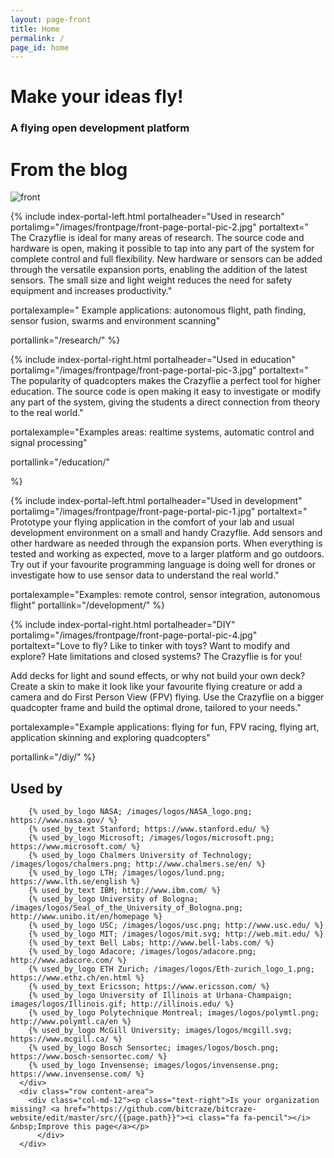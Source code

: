 ```yaml
---
layout: page-front
title: Home
permalink: /
page_id: home
---
```


<div class="container-fluid front-top-banner">
    <div class="row content-area">
        <div class="col-md-9 header_text">
              <h1>Make your ideas fly!</h1>
                <h3>A flying open development platform</h3>
        </div>
        <div class="col-md-3 semi-transparent fp-blog">
            <h1>From the blog</h1>
                <!-- inject wp blog -->
        </div>
    </div>
</div>


<div class="container-fluid">
    <div class="row content-area">
        <div class="col-sm-2"></div>
        <div class="col-sm-8">
            <img src="/images/frontpage/front-page-portal-pic-5.jpg" class="img-responsive" alt="front"/>
        </div>
        <div class="col-sm-2"></div>
    </div>
</div>


{% include index-portal-left.html portalheader="Used in research" portalimg="/images/frontpage/front-page-portal-pic-2.jpg" portaltext="
The Crazyflie is ideal for many areas of research. The source code and hardware
is open, making it possible to tap into any
part of the system for complete control and full flexibility. New hardware or sensors can be added
through the versatile expansion ports, enabling the addition of the latest sensors.
The small size and light weight reduces the need for safety equipment and increases
productivity."

portalexample="
Example applications: autonomous flight, path finding, sensor fusion, swarms and
environment scanning"

portallink="/research/"
%}

{% include index-portal-right.html portalheader="Used in education" portalimg="/images/frontpage/front-page-portal-pic-3.jpg" portaltext="
The popularity of quadcopters makes the Crazyflie a perfect tool for higher education.
The source code is open making it easy to investigate or modify any part of the system,
giving the students a direct connection from theory to the real world."

portalexample="Examples areas: realtime systems, automatic control and signal processing"

portallink="/education/"

%}

{% include index-portal-left.html portalheader="Used in development" portalimg="/images/frontpage/front-page-portal-pic-1.jpg" portaltext="
Prototype your flying application in the comfort of your lab and usual development
environment on a small and handy Crazyflie. Add sensors and other hardware as needed
through the expansion ports. When everything is tested and working as expected,
move to a larger platform and go outdoors.
Try out if your favourite programming language is doing well for drones
or investigate how to use sensor data to understand the real world."

portalexample="Examples: remote control, sensor integration, autonomous flight"
portallink="/development/"
%}

{% include index-portal-right.html portalheader="DIY" portalimg="/images/frontpage/front-page-portal-pic-4.jpg"
portaltext="Love to fly? Like to tinker with toys? Want to modify and explore? Hate limitations and closed
systems? The Crazyflie is for you!

Add decks for light and sound effects, or why not build your own deck? Create a
skin to make it look like your favourite flying creature or add a camera and
do First Person View (FPV) flying. Use the Crazyflie on a bigger quadcopter frame and build
the optimal drone, tailored to your needs."

portalexample="Example applications: flying for fun, FPV racing, flying art, application skinning and exploring quadcopters"

portallink="/diy/"
%}


<div class="container-fluid used-by-section">
    <div class="row content-area">
        <div class="col-md-12">
            <h2>Used by</h2>
        </div>

        {% used_by_logo NASA; /images/logos/NASA_logo.png; https://www.nasa.gov/ %}
        {% used_by_text Stanford; https://www.stanford.edu/ %}
        {% used_by_logo Microsoft; /images/logos/microsoft.png; https://www.microsoft.com/ %}
        {% used_by_logo Chalmers University of Technology; /images/logos/chalmers.png; http://www.chalmers.se/en/ %}
        {% used_by_logo LTH; /images/logos/lund.png; https://www.lth.se/english %}
        {% used_by_text IBM; http://www.ibm.com/ %}
        {% used_by_logo University of Bologna; /images/logos/Seal_of_the_University_of_Bologna.png; http://www.unibo.it/en/homepage %}
        {% used_by_logo USC; /images/logos/usc.png; http://www.usc.edu/ %}
        {% used_by_logo MIT; /images/logos/mit.svg; http://web.mit.edu/ %}
        {% used_by_text Bell Labs; http://www.bell-labs.com/ %}
        {% used_by_logo Adacore; /images/logos/adacore.png; http://www.adacore.com/ %}
        {% used_by_logo ETH Zurich; /images/logos/Eth-zurich_logo_1.png; https://www.ethz.ch/en.html %}
        {% used_by_text Ericsson; https://www.ericsson.com/ %}
        {% used_by_logo University of Illinois at Urbana-Champaign; images/logos/Illinois.gif; http://illinois.edu/ %}
        {% used_by_logo Polytechnique Montreal; images/logos/polymtl.png; http://www.polymtl.ca/en %}
        {% used_by_logo McGill University; images/logos/mcgill.svg; https://www.mcgill.ca/ %}
        {% used_by_logo Bosch Sensortec; images/logos/bosch.png; https://www.bosch-sensortec.com/ %}
        {% used_by_logo Invensense; images/logos/invensense.png; https://www.invensense.com/ %}
      </div>
      <div class="row content-area">
        <div class="col-md-12"><p class="text-right">Is your organization missing? <a href="https://github.com/bitcraze/bitcraze-website/edit/master/src/{{page.path}}"><i class="fa fa-pencil"></i> &nbsp;Improve this page</a></p>
          </div>
      </div>
</div>
